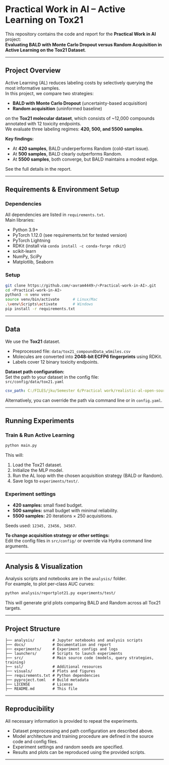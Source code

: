 # Practical Work in AI – Active Learning on Tox21

This repository contains the code and report for the **Practical Work in AI** project:  
**Evaluating BALD with Monte Carlo Dropout versus Random Acquisition in Active Learning on the Tox21 Dataset**.

---

## Project Overview

Active Learning (AL) reduces labeling costs by selectively querying the most informative samples.  
In this project, we compare two strategies:

- **BALD with Monte Carlo Dropout** (uncertainty-based acquisition)  
- **Random acquisition** (uninformed baseline)

on the **Tox21 molecular dataset**, which consists of ~12,000 compounds annotated with 12 toxicity endpoints.  
We evaluate three labeling regimes: **420, 500, and 5500 samples**.

**Key findings:**
- At **420 samples**, BALD underperforms Random (cold-start issue).  
- At **500 samples**, BALD clearly outperforms Random.  
- At **5500 samples**, both converge, but BALD maintains a modest edge.

See the full details in the report.

---

## Requirements & Environment Setup

### Dependencies

All dependencies are listed in `requirements.txt`.  
Main libraries:
- Python 3.9+
- PyTorch 1.12.0 (see requirements.txt for tested version)
- PyTorch Lightning
- RDKit (install via `conda install -c conda-forge rdkit`)
- scikit-learn
- NumPy, SciPy
- Matplotlib, Seaborn

### Setup

```bash
git clone https://github.com/<avram4449>/<Practical-work-in-AI>.git
cd <Practical-work-in-AI>
python3 -m venv venv
source venv/bin/activate      # Linux/Mac
.\venv\Scripts\activate       # Windows
pip install -r requirements.txt
```

---

## Data

We use the **Tox21** dataset.  
- Preprocessed file: `data/tox21_compoundData_wSmiles.csv`  
- Molecules are converted into **2048-bit ECFP6 fingerprints** using RDKit.  
- Labels cover 12 binary toxicity endpoints.  

**Dataset path configuration:**  
Set the path to your dataset in the config file:  
`src/config/data/tox21.yaml`
```yaml
csv_path: C:/FILES/jku/Semester 6/Practical work/realistic-al-open-source/src/data/tox21_compoundData_wSmiles.csv
```
Alternatively, you can override the path via command line or in `config.yaml`.

---

## Running Experiments

### Train & Run Active Learning

```bash
python main.py
```

This will:
1. Load the Tox21 dataset.
2. Initialize the MLP model.
3. Run the AL loop with the chosen acquisition strategy (BALD or Random).
4. Save logs to `experiments/test/`.

### Experiment settings

- **420 samples:** small fixed budget.
- **500 samples:** small budget with minimal reliability.
- **5500 samples:** 20 iterations × 250 acquisitions.

Seeds used: `12345, 23456, 34567`.

**To change acquisition strategy or other settings:**  
Edit the config files in `src/config/` or override via Hydra command line arguments.

---

## Analysis & Visualization

Analysis scripts and notebooks are in the `analysis/` folder.  
For example, to plot per-class AUC curves:

```bash
python analysis/reportplot21.py experiments/test/
```

This will generate grid plots comparing BALD and Random across all Tox21 targets.

---

## Project Structure

```
├── analysis/        # Jupyter notebooks and analysis scripts
├── docs/            # Documentation and report
├── experiments/     # Experiment configs and logs
├── launchers/       # Scripts to launch experiments
├── src/             # Main source code (models, query strategies, training)
├── ssl/             # Additional resources
├── visuals/         # Plots and figures
├── requirements.txt # Python dependencies
├── pyproject.toml   # Build metadata
├── LICENSE          # License
├── README.md        # This file
```

---

## Reproducibility

All necessary information is provided to repeat the experiments.  
- Dataset preprocessing and path configuration are described above.
- Model architecture and training procedure are defined in the source code and config files.
- Experiment settings and random seeds are specified.
- Results and plots can be reproduced using the provided scripts.

---
